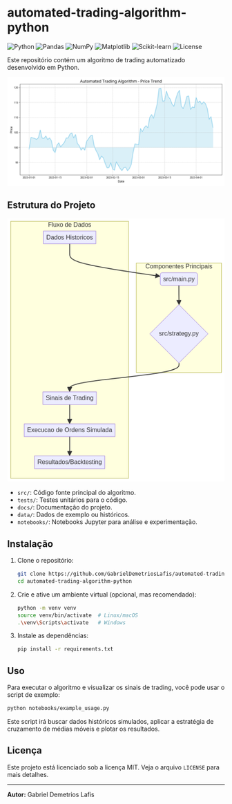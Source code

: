 # automated-trading-algorithm-python

![Python](https://img.shields.io/badge/Python-3.9%2B-blue?style=flat-square&logo=python)
![Pandas](https://img.shields.io/badge/Pandas-lightgrey?style=flat-square&logo=pandas)
![NumPy](https://img.shields.io/badge/NumPy-013243?style=flat-square&logo=numpy)
![Matplotlib](https://img.shields.io/badge/Matplotlib-darkgreen?style=flat-square&logo=matplotlib)
![Scikit-learn](https://img.shields.io/badge/Scikit--learn-orange?style=flat-square&logo=scikit-learn)
![License](https://img.shields.io/badge/License-MIT-yellow.svg?style=flat-square)


Este repositório contém um algoritmo de trading automatizado desenvolvido em Python.

![Imagem Hero](docs/hero_image.png)

## Estrutura do Projeto

![Diagrama de Arquitetura](docs/architecture.png)


- `src/`: Código fonte principal do algoritmo.
- `tests/`: Testes unitários para o código.
- `docs/`: Documentação do projeto.
- `data/`: Dados de exemplo ou históricos.
- `notebooks/`: Notebooks Jupyter para análise e experimentação.

## Instalação

1. Clone o repositório:
   ```bash
   git clone https://github.com/GabrielDemetriosLafis/automated-trading-algorithm-python.git
   cd automated-trading-algorithm-python
   ```
2. Crie e ative um ambiente virtual (opcional, mas recomendado):
   ```bash
   python -m venv venv
   source venv/bin/activate  # Linux/macOS
   .\venv\Scripts\activate   # Windows
   ```
3. Instale as dependências:
   ```bash
   pip install -r requirements.txt
   ```

## Uso

Para executar o algoritmo e visualizar os sinais de trading, você pode usar o script de exemplo:

```bash
python notebooks/example_usage.py
```

Este script irá buscar dados históricos simulados, aplicar a estratégia de cruzamento de médias móveis e plotar os resultados.


## Licença

Este projeto está licenciado sob a licença MIT. Veja o arquivo `LICENSE` para mais detalhes.

---

**Autor:** Gabriel Demetrios Lafis
